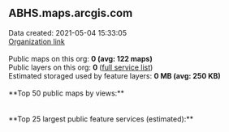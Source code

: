 <h2>ABHS.maps.arcgis.com</h2> Data created: 2021-05-04 15:33:05 <br /><a target='new' href='https://ABHS.maps.arcgis.com'>Organization link</a><br /><br />Public maps on this org: <b>0 (avg: 122 maps)</b><br />Public layers on this org: <b>0 </b>(<a target='new' href='https://services.arcgis.com/KLZUkdFcL9G4TuHO/ArcGIS/rest/services'>full service list</a>)<br />Estimated storaged used by feature layers: <b>0 MB (avg: 250 KB)</b><br /><br />**Top 50 public maps by views:**<br /><br /><br />**Top 25 largest public feature services (estimated):**<br />